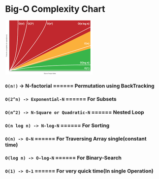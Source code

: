# Big-O Complexity Chart

![Complexity Chart](download.png)


### `O(n!)` -> N-factorial ====== Permutation using BackTracking
### `O(2^n) -> Exponential-N` ====== For Subsets
### `O(n^2) -> N-Square or Quadratic-N` ====== Nested Loop
### `O(n log n) -> N-log-N` ====== For Sorting
### `O(n) -> O-N` ====== For Traversing Array single(constant time)
### `O(log n) -> O-log-N` ====== For Binary-Search
### `O(1) -> O-1` ====== For very quick time(In single Operation) 